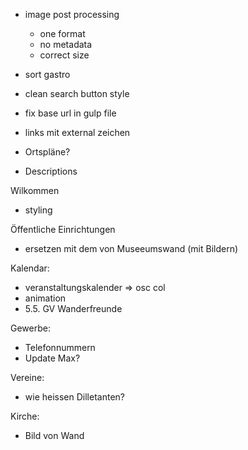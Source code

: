 - image post processing
  - one format
  - no metadata
  - correct size

- sort gastro
- clean search button style
- fix base url in gulp file
- links mit external zeichen
- Ortspläne?

- Descriptions

Wilkommen
- styling

Öffentliche Einrichtungen
- ersetzen mit dem von Museeumswand (mit Bildern)

Kalendar:
- veranstaltungskalender => osc col
- animation
- 5.5. GV Wanderfreunde

Gewerbe:
- Telefonnummern
- Update Max?

Vereine:
- wie heissen Dilletanten?

Kirche:
- Bild von Wand